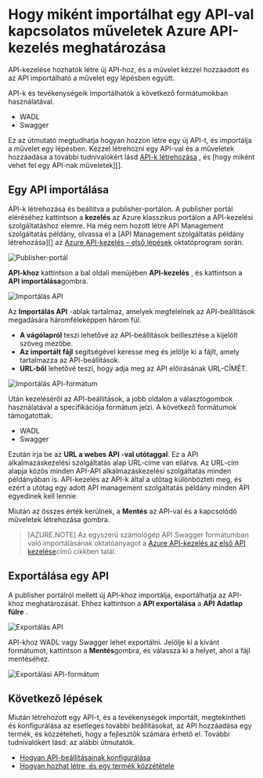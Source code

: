 <properties 
    pageTitle="API-kezelés alapfogalmak" 
    description="Tudjon meg többet az API-hoz, termékek, szerepkörök, csoportok és más API-kezelés alapfogalmak." 
    services="api-management" 
    documentationCenter="" 
    authors="steved0x" 
    manager="erikre" 
    editor=""/>

<tags 
    ms.service="api-management" 
    ms.workload="mobile" 
    ms.tgt_pltfrm="na" 
    ms.devlang="na" 
    ms.topic="article" 
    ms.date="10/25/2016" 
    ms.author="sdanie"/>

# <a name="how-to-import-the-definition-of-an-api-with-operations-in-azure-api-management"></a>Hogy miként importálhat egy API-val kapcsolatos műveletek Azure API-kezelés meghatározása

API-kezelése hozhatók létre új API-hoz, és a művelet kézzel hozzáadott és az API importálható a művelet egy lépésben együtt.

API-k és tevékenységeik importálhatók a következő formátumokban használatával.

-   WADL
-   Swagger

Ez az útmutató megtudhatja hogyan hozzon létre egy új API-t, és importálja a művelet egy lépésben. Kézzel létrehozni egy API-val és a műveletek hozzáadása a további tudnivalókért lásd [API-k létrehozása][] , és [hogy miként vehet fel egy API-nak műveletek][].

## <a name="import-api"> </a>Egy API importálása

API-k létrehozása és beállítva a publisher-portálon. A publisher portál eléréséhez kattintson a **kezelés** az Azure klasszikus portálon a API-kezelési szolgáltatáshoz elemre. Ha még nem hozott létre API Management szolgáltatás példány, olvassa el a [API Management szolgáltatás példány létrehozása][] az [Azure API-kezelés – első lépések][] oktatóprogram során.

![Publisher-portál][api-management-management-console]

**API-khoz** kattintson a bal oldali menüjében **API-kezelés** , és kattintson a **API importálása**gombra.

![Importálás API][api-management-import-apis]

Az **Importálás API** -ablak tartalmaz, amelyek megfelelnek az API-beállítások megadására háromféleképpen három fül.

-   **A vágólapról** teszi lehetővé az API-beállítások beillesztése a kijelölt szöveg mezőbe.
-   **Az importált fájl** segítségével keresse meg és jelölje ki a fájlt, amely tartalmazza az API-beállítások.
-   **URL-ből** lehetővé teszi, hogy adja meg az API előírásának URL-CÍMÉT.

![Importálás API-formátum][api-management-import-api-clipboard]

Után kezeléséről az API-beállítások, a jobb oldalon a választógombok használatával a specifikációja formátum jelzi. A következő formátumok támogatottak.

-   WADL
-   Swagger

Ezután írja be az **URL a webes API -val utótaggal**. Ez a API alkalmazáskezelési szolgáltatás alap URL-címe van ellátva. Az URL-cím alapja közös minden API-API alkalmazáskezelési szolgáltatás minden példányában is. API-kezelés az API-k által a utótag különbözteti meg, és ezért a utótag egy adott API management szolgáltatás példány minden API egyedinek kell lennie.

Miután az összes érték kerülnek, a **Mentés** az API-val és a kapcsolódó műveletek létrehozása gombra. 

>[AZURE.NOTE] Az egyszerű számológép API Swagger formátumban való importálásának oktatóanyagot a [Azure API-kezelés az első API kezelése](api-management-get-started.md)című cikkben talál.

## <a name="export-api"></a> Exportálása egy API

A publisher portálról mellett új API-khoz importálja, exportálhatja az API-khoz meghatározását. Ehhez kattintson a **API exportálása** a **API** **Adatlap fülre** .

![Exportálás API][api-management-export-api]

API-khoz WADL vagy Swagger lehet exportálni. Jelölje ki a kívánt formátumot, kattintson a **Mentés**gombra, és válassza ki a helyet, ahol a fájl mentéséhez.

![Exportálási API-formátum][api-management-export-api-format]

## <a name="next-steps"> </a>Következő lépések

Miután létrehozott egy API-t, és a tevékenységek importált, megtekintheti és konfigurálása az esetleges további beállításokat, az API hozzáadása egy termék, és közzéteheti, hogy a fejlesztők számára érhető el. További tudnivalókért lásd: az alábbi útmutatók.

-   [Hogyan API-beállításainak konfigurálása][]
-   [Hogyan hozhat létre, és egy termék közzététele][]




[api-management-management-console]: ./media/api-management-howto-import-api/api-management-management-console.png
[api-management-import-apis]: ./media/api-management-howto-import-api/api-management-api-import-apis.png
[api-management-import-api-clipboard]: ./media/api-management-howto-import-api/api-management-import-api-wizard.png
[api-management-export-api]: ./media/api-management-howto-import-api/api-management-export-api.png
[api-management-export-api-format]: ./media/api-management-howto-import-api/api-management-export-api-format.png

[Import an API]: #import-api
[Export an API]: #export-api
[Configure API settings]: #configure-api-settings
[Next steps]: #next-steps

[Azure API-kezelés – első lépések]: api-management-get-started.md
[Hozza létre az API Management szolgáltatás]: api-management-get-started.md#create-service-instance

[Műveletek hozzáadása egy API]: api-management-howto-add-operations.md
[Hogyan hozhat létre, és egy termék közzététele]: api-management-howto-add-products.md
[API-k létrehozása]: api-management-howto-create-apis.md
[Hogyan API-beállításainak konfigurálása]: api-management-howto-create-apis.md#configure-api-settings
